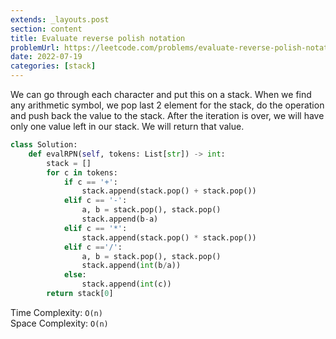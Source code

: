 ```yaml
---
extends: _layouts.post
section: content
title: Evaluate reverse polish notation
problemUrl: https://leetcode.com/problems/evaluate-reverse-polish-notation/
date: 2022-07-19
categories: [stack]
---
```


We can go through each character and put this on a stack. When we find any arithmetic symbol, we pop last 2 element for the stack, do the operation and push back the value to the stack. After the iteration is over, we will have only one value left in our stack. We will return that value.

```python
class Solution:
    def evalRPN(self, tokens: List[str]) -> int:
        stack = []
        for c in tokens:
            if c == '+':
                stack.append(stack.pop() + stack.pop())
            elif c == '-':
                a, b = stack.pop(), stack.pop()
                stack.append(b-a)
            elif c == '*':
                stack.append(stack.pop() * stack.pop())
            elif c =='/':
                a, b = stack.pop(), stack.pop()
                stack.append(int(b/a))
            else:
                stack.append(int(c))
        return stack[0]
```

Time Complexity: `O(n)` <br/>
Space Complexity: `O(n)`